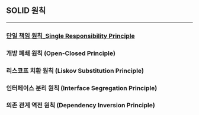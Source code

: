 ## SOLID 원칙
-------------------------------------------------------------
### [단일 책임 원칙_Single Responsibility Principle]()
### 개방 폐쇄 원칙 (Open-Closed Principle)
### 리스코프 치환 원칙 (Liskov Substitution Principle)
### 인터페이스 분리 원칙 (Interface Segregation Principle)
### 의존 관계 역전 원칙 (Dependency Inversion Principle)


